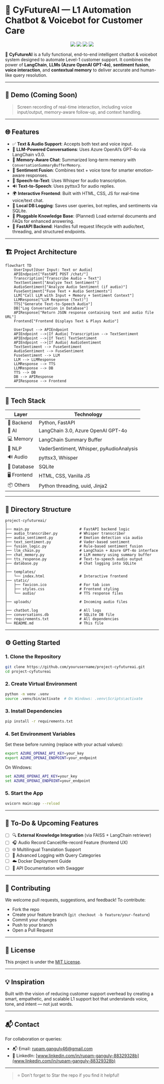 # 🤖 CyFutureAI — L1 Automation Chatbot & Voicebot for Customer Care

<p align="center">
  <img src="https://img.shields.io/badge/GenAI-Automation-blue?style=for-the-badge">
  <img src="https://img.shields.io/badge/LangChain-v3.0-blueviolet?style=for-the-badge">
  <img src="https://img.shields.io/badge/LLM-Azure%20OpenAI-brightgreen?style=for-the-badge">
  <img src="https://img.shields.io/badge/Sentiment-Analysis-orange?style=for-the-badge">
</p>

🚀 **CyFutureAI** is a fully functional, end-to-end intelligent chatbot & voicebot system designed to automate Level-1 customer support. It combines the power of **LangChain**, **LLMs (Azure OpenAI GPT-4o)**, **sentiment fusion**, **voice interaction**, and **contextual memory** to deliver accurate and human-like query resolution.

---

## 📸 Demo (Coming Soon)

> Screen recording of real-time interaction, including voice input/output, memory-aware follow-up, and context handling.

---

## 🌐 Features

* ✅ **Text & Audio Support**: Accepts both text and voice input.
* 🧠 **LLM-Powered Conversations**: Uses Azure OpenAI’s GPT-4o via LangChain v3.0.
* 💬 **Memory-Aware Chat**: Summarized long-term memory with `ConversationSummaryBufferMemory`.
* 👢 **Sentiment Fusion**: Combines text + voice tone for smarter emotion-aware responses.
* 🎤 **Speech-to-Text**: Uses Whisper for audio transcription.
* 🔊 **Text-to-Speech**: Uses pyttsx3 for audio replies.
* 🌍 **Interactive Frontend**: Built with HTML, CSS, JS for real-time voice/text chat.
* 📆 **Local DB Logging**: Saves user queries, bot replies, and sentiments via SQLite.
* 🧠 **Pluggable Knowledge Base**: (Planned) Load external documents and FAQs for enhanced answering.
* 📡 **FastAPI Backend**: Handles full request lifecycle with audio/text, threading, and structured endpoints.

---

## 🏗️ Project Architecture
```mermaid
flowchart TD
    UserInput[User Input: Text or Audio]
    APIEndpoint["FastAPI POST /chat/"]
    Transcription["Transcribe Audio → Text"]
    TextSentiment["Analyze Text Sentiment"]
    AudioSentiment["Analyze Audio Sentiment (if audio)"]
    FuseSentiment["Fuse Text + Audio Sentiments"]
    LLM["Call LLM with Input + Memory + Sentiment Context"]
    LLMResponse["LLM Response (Text)"]
    TTS["Generate Text-to-Speech Audio"]
    DB["Log Conversation in Database"]
    APIResponse["Return JSON response containing text and audio file URL"]
    Frontend["Frontend Displays Text & Plays Audio"]

    UserInput --> APIEndpoint
    APIEndpoint -->|If Audio| Transcription --> TextSentiment
    APIEndpoint -->|If Text| TextSentiment
    APIEndpoint -->|If Audio| AudioSentiment
    TextSentiment --> FuseSentiment
    AudioSentiment --> FuseSentiment
    FuseSentiment --> LLM
    LLM --> LLMResponse
    LLMResponse --> TTS
    LLMResponse --> DB
    TTS --> DB
    DB --> APIResponse
    APIResponse --> Frontend
```

---

## 🧹 Tech Stack

| Layer       | Technology                               |
| ----------- | ---------------------------------------- |
| 🎯 Backend  | Python, FastAPI                          |
| 🧠 AI       | LangChain 3.0, Azure OpenAI GPT-4o       |
| 💻 Memory   | LangChain Summary Buffer                 |
| 🧪 NLP      | VaderSentiment, Whisper, pyAudioAnalysis |
| 🔊 Audio    | pyttsx3, Whisper                         |
| 📁 Database | SQLite                                   |
| 🖥 Frontend | HTML, CSS, Vanilla JS                    |
| 📦 Others   | Python threading, uuid, Jinja2           |

---

## 📁 Directory Structure

```
project-cyfutureai/
│
├── main.py                       # FastAPI backend logic
├── audio_transcriber.py          # Whisper transcriber
├── audio_sentiment.py            # Emotion detection via audio
├── text_sentiment.py             # Vader-based sentiment
├── fusion_logic.py               # Rule-based sentiment fusion
├── llm_chain.py                  # LangChain + Azure GPT-4o interface
├── chat_memory.py                # LLM memory using summary buffer
├── tts_response.py               # Text-to-speech audio output
├── database.py                   # Chat logging into SQLite
│
├── templates/
│   └── index.html                # Interactive frontend
├── static/
│   ├── favicon.ico               # For tab icon
│   ├── styles.css                # Frontend styling
│   └── audio/                    # TTS response files
│
├── uploads/                      # Incoming audio files
│
├── chatbot.log                   # All logs
├── conversations.db              # SQLite DB file
├── requirements.txt              # All dependencies
└── README.md                     # This file
```

---

## ⚙️ Getting Started

### 1. Clone the Repository

```bash
git clone https://github.com/yourusername/project-cyfutureai.git
cd project-cyfutureai
```

### 2. Create Virtual Environment

```bash
python -m venv .venv
source .venv/bin/activate  # On Windows: .venv\Scripts\activate
```

### 3. Install Dependencies

```bash
pip install -r requirements.txt
```

### 4. Set Environment Variables

Set these before running (replace with your actual values):

```bash
export AZURE_OPENAI_API_KEY=your_key
export AZURE_OPENAI_ENDPOINT=your_endpoint
```

On Windows:

```cmd
set AZURE_OPENAI_API_KEY=your_key
set AZURE_OPENAI_ENDPOINT=your_endpoint
```

### 5. Start the App

```bash
uvicorn main:app --reload
```

---

## 🚧 To-Do & Upcoming Features

* [ ] 🔍 **External Knowledge Integration** (via FAISS + LangChain retriever)
* [ ] 🎧 Audio Record Cancel/Re-record Feature (frontend UX)
* [ ] 🌐 Multilingual Translation Support
* [ ] 🧾 Advanced Logging with Query Categories
* [ ] ☁️ Docker Deployment Guide
* [ ] 📁 API Documentation with Swagger

---

## 🤝 Contributing

We welcome pull requests, suggestions, and feedback! To contribute:

* Fork the repo
* Create your feature branch (`git checkout -b feature/your-feature`)
* Commit your changes
* Push to your branch
* Open a Pull Request

---

## 📄 License

This project is under the [MIT License](LICENSE).

---

## 💡 Inspiration

Built with the vision of reducing customer support overhead by creating a smart, empathetic, and scalable L1 support bot that understands voice, tone, and intent — not just words.

---

## 📬 Contact

For collaboration or queries:

* 📬 Email: [rupam.ganguly46@gmail.com](mailto:rupam.ganguly46@gmail.com)
* 🧠 LinkedIn: [www.linkedin.com/in/rupam-ganguly-88329328b](www.linkedin.com/in/rupam-ganguly-88329328b)

---

> ⭐ Don’t forget to Star the repo if you find it helpful!
